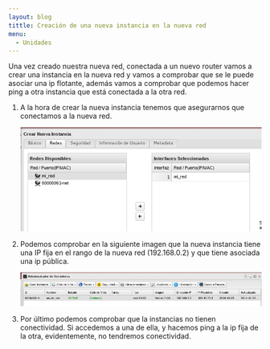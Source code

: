 ```yaml
---
layout: blog
tittle: Creación de una nueva instancia en la nueva red
menu:
  - Unidades
---
```


Una vez creado nuestra nueva red, conectada a un nuevo router vamos a crear una instancia en la nueva red y vamos a comprobar que se le puede asociar una ip flotante, además vamos a comprobar que podemos hacer ping a otra instancia que está conectada a la otra red.

1. A la hora de crear la nueva instancia tenemos que asegurarnos que conectamos a la nueva red.

	![red](img/net5.png)

2. Podemos comprobar en la siguiente imagen que la nueva instancia tiene una IP fija en el rango de la nueva red (192.168.0.2) y que tiene asociada una ip pública.

	![red](img/net6.png)

3. Por último podemos comprobar que la instancias no tienen conectividad. Si accedemos a una de ella, y hacemos ping a la ip fija de la otra, evidentemente, no tendremos conectividad.